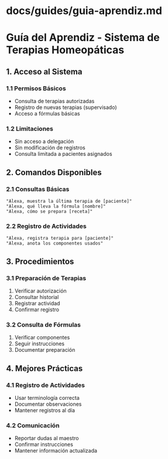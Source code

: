 # docs/guides/guia-aprendiz.md

# Guía del Aprendiz - Sistema de Terapias Homeopáticas

## 1. Acceso al Sistema

### 1.1 Permisos Básicos
- Consulta de terapias autorizadas
- Registro de nuevas terapias (supervisado)
- Acceso a fórmulas básicas

### 1.2 Limitaciones
- Sin acceso a delegación
- Sin modificación de registros
- Consulta limitada a pacientes asignados

## 2. Comandos Disponibles

### 2.1 Consultas Básicas
```
"Alexa, muestra la última terapia de [paciente]"
"Alexa, qué lleva la fórmula [nombre]"
"Alexa, cómo se prepara [receta]"
```

### 2.2 Registro de Actividades
```
"Alexa, registra terapia para [paciente]"
"Alexa, anota los componentes usados"
```

## 3. Procedimientos

### 3.1 Preparación de Terapias
1. Verificar autorización
2. Consultar historial
3. Registrar actividad
4. Confirmar registro

### 3.2 Consulta de Fórmulas
1. Verificar componentes
2. Seguir instrucciones
3. Documentar preparación

## 4. Mejores Prácticas

### 4.1 Registro de Actividades
- Usar terminología correcta
- Documentar observaciones
- Mantener registros al día

### 4.2 Comunicación
- Reportar dudas al maestro
- Confirmar instrucciones
- Mantener información actualizada
